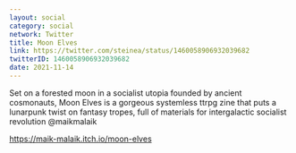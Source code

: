 ```yaml
---
layout: social
category: social
network: Twitter
title: Moon Elves
link: https://twitter.com/steinea/status/1460058906932039682
twitterID: 1460058906932039682
date: 2021-11-14
---
```


Set on a forested moon in a socialist utopia founded by ancient cosmonauts, Moon Elves is a gorgeous systemless ttrpg zine that puts a lunarpunk twist on fantasy tropes, full of materials for intergalactic socialist revolution @maikmalaik

<https://maik-malaik.itch.io/moon-elves>

